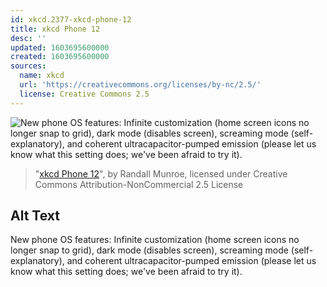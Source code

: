 ```yaml
---
id: xkcd.2377-xkcd-phone-12
title: xkcd Phone 12
desc: ''
updated: 1603695600000
created: 1603695600000
sources:
  name: xkcd
  url: 'https://creativecommons.org/licenses/by-nc/2.5/'
  license: Creative Commons 2.5
---
```

![New phone OS features: Infinite customization (home screen icons no longer snap to grid), dark mode (disables screen), screaming mode (self-explanatory), and coherent ultracapacitor-pumped emission (please let us know what this setting does; we've been afraid to try it).](https://imgs.xkcd.com/comics/xkcd_phone_12.png)
> "[xkcd Phone 12](https://xkcd.com/2377/)", by Randall Munroe, licensed under Creative Commons Attribution-NonCommercial 2.5 License

## Alt Text
New phone OS features: Infinite customization (home screen icons no longer snap to grid), dark mode (disables screen), screaming mode (self-explanatory), and coherent ultracapacitor-pumped emission (please let us know what this setting does; we've been afraid to try it).
